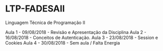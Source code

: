 # LTP-FADESAII
Linguagem Técnica de Programação II

Aula 1 - 09/08/2018 - Revisão e Apresentação da Disciplina
Aula 2 - 16/08/2018 - Conceitos de Autenticação.
Aula 3 - 23/08/2018 - Session e Cookies
Aula 4 - 30/08/2018 - Sem aula / Falta Energia
